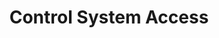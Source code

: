 ---
sidebar_position: 3
title: "Control System Access"
sidebar_label: "Control System Access"
description: "Govern system-level access in Debian systems - manage administrative privileges, control system resources, setup service access, and implement system-wide security boundaries."
keywords:
  - "debian system access control"
  - "administrative privileges"
  - "system resources"
  - "service access"
  - "system security"
tags:
  - debian
  - system-access-control
  - administrative-privileges
  - system-resources
  - system-security
slug: /linux/debian/security/access-control/control-system-access
---